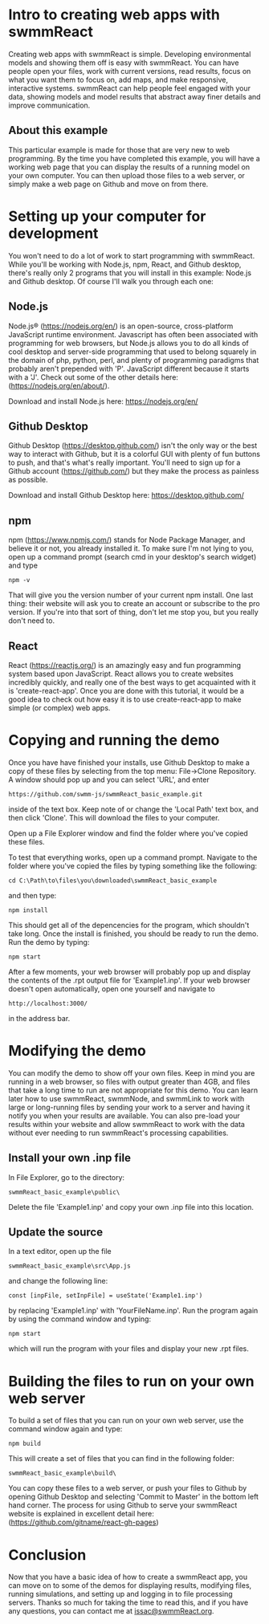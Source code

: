 # Intro to creating web apps with swmmReact

Creating web apps with swmmReact is simple. Developing environmental models and showing them off is easy with swmmReact. You can have people open your files, work with current versions, read results, focus on what you want them to focus on, add maps, and make responsive, interactive systems. swmmReact can help people feel engaged with your data, showing models and model results that abstract away finer details and improve communication.

## About this example

This particular example is made for those that are very new to web programming. By the time you have completed this example, you will have a working web page that you can display the results of a running model on your own computer. You can then upload those files to a web server, or simply make a web page on Github and move on from there.

# Setting up your computer for development

You won't need to do a lot of work to start programming with swmmReact. While you'll be working with Node.js, npm, React, and Github desktop, there's really only 2 programs that you will install in this example: Node.js and Github desktop. Of course I'll walk you through each one:

## Node.js

Node.js® (https://nodejs.org/en/) is an open-source, cross-platform JavaScript runtime environment. Javascript has often been associated with programming for web browsers, but Node.js allows you to do all kinds of cool desktop and server-side programming that used to belong squarely in the domain of php, python, perl, and plenty of programming paradigms that probably aren't prepended with 'P'. JavaScript different because it starts with a 'J'. Check out some of the other details here: (https://nodejs.org/en/about/).

Download and install Node.js here: https://nodejs.org/en/

## Github Desktop

Github Desktop (https://desktop.github.com/) isn't the only way or the best way to interact with Github, but it is a colorful GUI with plenty of fun buttons to push, and that's what's really important. You'll need to sign up for a Github account (https://github.com/) but they make the process as painless as possible. 

Download and install Github Desktop here: https://desktop.github.com/

## npm

npm (https://www.npmjs.com/) stands for Node Package Manager, and believe it or not, you already installed it. To make sure I'm not lying to you, open up a command prompt (search cmd in your desktop's search widget) and type 
```
npm -v 
```
That will give you the version number of your current npm install. One last thing: their website will ask you to create an account or subscribe to the pro version. If you're into that sort of thing, don't let me stop you, but you really don't need to.

## React

React (https://reactjs.org/) is an amazingly easy and fun programming system based upon JavaScript. React allows you to create websites incredibly quickly, and really one of the best ways to get acquainted with it is 'create-react-app'. Once you are done with this tutorial, it would be a good idea to check out how easy it is to use create-react-app to make simple (or complex) web apps.

# Copying and running the demo

Once you have have finished your installs, use Github Desktop to make a copy of these files by selecting from the top menu: File->Clone Repository. A window should pop up and you can select 'URL', and enter 
```
https://github.com/swmm-js/swmmReact_basic_example.git
```
inside of the text box. Keep note of or change the 'Local Path' text box, and then click 'Clone'. This will download the files to your computer.

Open up a File Explorer window and find the folder where you've copied these files. 

To test that everything works, open up a command prompt. Navigate to the folder where you've copied the files by typing something like the following:
```
cd C:\Path\to\files\you\downloaded\swmmReact_basic_example
```
and then type:
```
npm install
```
This should get all of the depencencies for the program, which shouldn't take long. Once the install is finished, you should be ready to run the demo. Run the demo by typing:
```
npm start
```
After a few moments, your web browser will probably pop up and display the contents of the .rpt output file for 'Example1.inp'. If your web browser doesn't open automatically, open one yourself and navigate to 
```
http://localhost:3000/
```
in the address bar.

# Modifying the demo

You can modify the demo to show off your own files. Keep in mind you are running in a web browser, so files with output greater than 4GB, and files that take a long time to run are not appropriate for this demo. You can learn later how to use swmmReact, swmmNode, and swmmLink to work with large or long-running files by sending your work to a server and having it notify you when your results are available. You can also pre-load your results within your website and allow swmmReact to work with the data without ever needing to run swmmReact's processing capabilities.

## Install your own .inp file

In File Explorer, go to the directory:
```
swmmReact_basic_example\public\
```
Delete the file 'Example1.inp' and copy your own .inp file into this location.

## Update the source

In a text editor, open up the file
```
swmmReact_basic_example\src\App.js
```
and change the following line:
```
const [inpFile, setInpFile] = useState('Example1.inp')
```
by replacing 'Example1.inp' with 'YourFileName.inp'. Run the program again by using the command window and typing:
```
npm start
```
which will run the program with your files and display your new .rpt files.

# Building the files to run on your own web server

To build a set of files that you can run on your own web server, use the command window again and type:
```
npm build
```
This will create a set of files that you can find in the following folder:
```
swmmReact_basic_example\build\
```
You can copy these files to a web server, or push your files to Github by opening Github Desktop and selecting 'Commit to Master' in the bottom left hand corner. The process for using Github to serve your swmmReact website is explained in excellent detail here: (https://github.com/gitname/react-gh-pages)

# Conclusion

Now that you have a basic idea of how to create a swmmReact app, you can move on to some of the demos for displaying results, modifying files, running simulations, and setting up and logging in to file processing servers. Thanks so much for taking the time to read this, and if you have any questions, you can contact me at issac@swmmReact.org.
